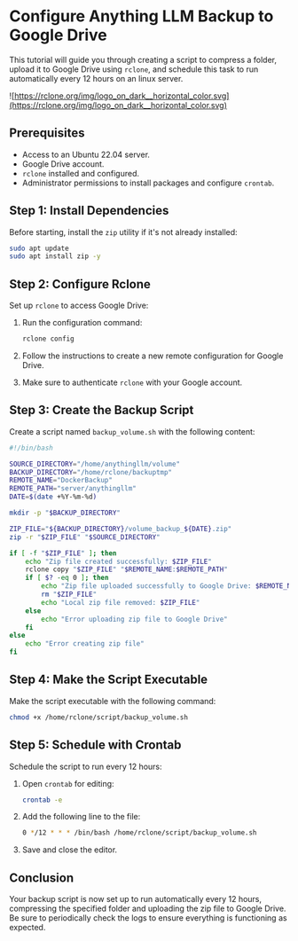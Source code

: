 # Configure Anything LLM Backup to Google Drive

This tutorial will guide you through creating a script to compress a folder, upload it to Google Drive using `rclone`, and schedule this task to run automatically every 12 hours on an linux server.

![https://rclone.org/img/logo_on_dark__horizontal_color.svg](https://rclone.org/img/logo_on_dark__horizontal_color.svg)

## Prerequisites

- Access to an Ubuntu 22.04 server.
- Google Drive account.
- `rclone` installed and configured.
- Administrator permissions to install packages and configure `crontab`.

## Step 1: Install Dependencies

Before starting, install the `zip` utility if it's not already installed:

```bash
sudo apt update
sudo apt install zip -y
```

## Step 2: Configure Rclone

Set up `rclone` to access Google Drive:

1. Run the configuration command:

   ```bash
   rclone config
   ```

2. Follow the instructions to create a new remote configuration for Google Drive.
3. Make sure to authenticate `rclone` with your Google account.

## Step 3: Create the Backup Script

Create a script named `backup_volume.sh` with the following content:

```bash
#!/bin/bash

SOURCE_DIRECTORY="/home/anythingllm/volume"
BACKUP_DIRECTORY="/home/rclone/backuptmp"
REMOTE_NAME="DockerBackup"
REMOTE_PATH="server/anythingllm"
DATE=$(date +%Y-%m-%d)

mkdir -p "$BACKUP_DIRECTORY"

ZIP_FILE="${BACKUP_DIRECTORY}/volume_backup_${DATE}.zip"
zip -r "$ZIP_FILE" "$SOURCE_DIRECTORY"

if [ -f "$ZIP_FILE" ]; then
    echo "Zip file created successfully: $ZIP_FILE"
    rclone copy "$ZIP_FILE" "$REMOTE_NAME:$REMOTE_PATH"
    if [ $? -eq 0 ]; then
        echo "Zip file uploaded successfully to Google Drive: $REMOTE_NAME:$REMOTE_PATH"
        rm "$ZIP_FILE"
        echo "Local zip file removed: $ZIP_FILE"
    else
        echo "Error uploading zip file to Google Drive"
    fi
else
    echo "Error creating zip file"
fi
```

## Step 4: Make the Script Executable

Make the script executable with the following command:

```bash
chmod +x /home/rclone/script/backup_volume.sh
```

## Step 5: Schedule with Crontab

Schedule the script to run every 12 hours:

1. Open `crontab` for editing:

   ```bash
   crontab -e
   ```

2. Add the following line to the file:

   ```bash
   0 */12 * * * /bin/bash /home/rclone/script/backup_volume.sh
   ```

3. Save and close the editor.

## Conclusion

Your backup script is now set up to run automatically every 12 hours, compressing the specified folder and uploading the zip file to Google Drive. Be sure to periodically check the logs to ensure everything is functioning as expected.
